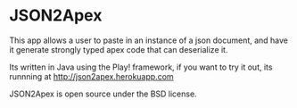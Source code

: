 # JSON2Apex

This app allows a user to paste in an instance of a json document, and have it generate strongly typed apex code that can deserialize it.

Its written in Java using the Play! framework, if you want to try it out, its runnning at http://json2apex.herokuapp.com


JSON2Apex is open source under the BSD license.